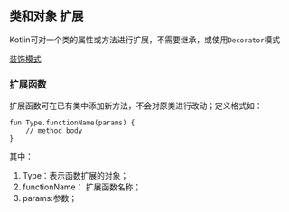 ## 类和对象 扩展

Kotlin可对一个类的属性或方法进行扩展，不需要继承，或使用`Decorator`模式

[装饰模式](http://www.jianshu.com/p/0d8bb988d0a8)

### 扩展函数
扩展函数可在已有类中添加新方法，不会对原类进行改动；定义格式如：

	fun Type.functionName(params) {
		// method body
	}

其中：

1. Type：表示函数扩展的对象；
2. functionName： 扩展函数名称；
3. params:参数；